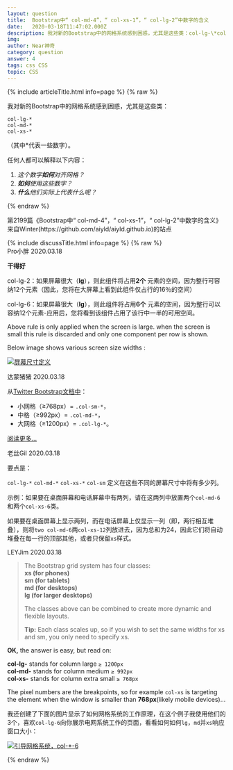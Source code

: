 ```yaml
---
layout: question
title:  Bootstrap中“ col-md-4”，“ col-xs-1”，“ col-lg-2”中数字的含义
date:   2020-03-18T11:47:02.000Z
description: 我对新的Bootstrap中的网格系统感到困惑，尤其是这些类：col-lg-\*col-md-\*col-xs-\*（其中\*代表一些数字）。任...
img: 
author: Near神奇
category: question
answer: 4
tags: css CSS
topic: CSS
---
```

<div class="article-root">
  <div class="article">
    {% include articleTitle.html info=page %}
    {% raw %}
    <div class="article-content"><p><font style="vertical-align: inherit;"><font style="vertical-align: inherit;">我对新的Bootstrap中的网格系统感到困惑，尤其是这些类：</font></font></p>

<pre><code>col-lg-*<font></font>
col-md-*<font></font>
col-xs-*<font></font>
</code></pre>

<p><font style="vertical-align: inherit;"><font style="vertical-align: inherit;">（其中*代表一些数字）。</font></font></p>

<p><font style="vertical-align: inherit;"><font style="vertical-align: inherit;">任何人都可以解释以下内容：</font></font></p>

<ol>
<li><strong><em><font style="vertical-align: inherit;"></font></em></strong><font style="vertical-align: inherit;"><em><font style="vertical-align: inherit;">这个数字</font></em><strong><em><font style="vertical-align: inherit;">如何</font></em></strong></font><em><font style="vertical-align: inherit;"><font style="vertical-align: inherit;">对齐网格？</font></font></em></li>
<li><strong><em><font style="vertical-align: inherit;"><font style="vertical-align: inherit;">如何</font></font></em></strong><em><font style="vertical-align: inherit;"><font style="vertical-align: inherit;">使用这些数字？</font></font></em></li>
<li><strong><em><font style="vertical-align: inherit;"><font style="vertical-align: inherit;">什么</font></font></em></strong><em><font style="vertical-align: inherit;"><font style="vertical-align: inherit;">他们实际上代表什么呢？</font></font></em></li>
</ol></div>
    {% endraw %}
  </div>
  <p class="winter_mark">第2199篇《Bootstrap中“ col-md-4”，“ col-xs-1”，“ col-lg-2”中数字的含义》来自Winter(https://github.com/aiyld/aiyld.github.io)的站点</p>
  <div class="discuss-wrapper">
    {% include discussTitle.html info=page %}
    {% raw %}
    <div class="discuss-list">
    <div class="discuss-item">
        <div class="discuss-parent">
          <div class="discuss-meta">
            <span class="discuss-user">Pro小胖</span>
            <span class="discuss-time">2020.03.18</span>
          </div>
          <div class="discuss-comment"><p><strong><font style="vertical-align: inherit;"><font style="vertical-align: inherit;">干得好</font></font></strong></p>

<p><font style="vertical-align: inherit;"><font style="vertical-align: inherit;">col-lg-2：如果屏幕很大（</font></font><strong><font style="vertical-align: inherit;"><font style="vertical-align: inherit;">lg</font></font></strong><font style="vertical-align: inherit;"><font style="vertical-align: inherit;">），则此组件将占用</font></font><strong><font style="vertical-align: inherit;"><font style="vertical-align: inherit;">2个</font></font></strong><font style="vertical-align: inherit;"><font style="vertical-align: inherit;">   元素的</font><font style="vertical-align: inherit;">空间，</font><font style="vertical-align: inherit;">因为整行可容纳12个元​​素（因此，您将在大屏幕上看到此组件仅占行的16％的空间）</font></font></p>

<p><font style="vertical-align: inherit;"><font style="vertical-align: inherit;">col-lg-6：如果屏幕很大（</font></font><strong><font style="vertical-align: inherit;"><font style="vertical-align: inherit;">lg</font></font></strong><font style="vertical-align: inherit;"><font style="vertical-align: inherit;">），则此组件将占用</font></font><strong><font style="vertical-align: inherit;"><font style="vertical-align: inherit;">6个</font></font></strong><font style="vertical-align: inherit;"><font style="vertical-align: inherit;">   元素的</font><font style="vertical-align: inherit;">空间，</font><font style="vertical-align: inherit;">因为整行可以容纳12个元​​素-应用后，您将看到该组件占用了该行中一半的可用空间。</font></font></p>

<p>Above rule is only applied when the screen is large. when the screen is small this rule is discarded and only one component per row is shown.</p>

<p>Below image shows various screen size widths :</p>

<p><a href="https://i.stack.imgur.com/QRM0O.png" rel="noreferrer"><img src="https://i.stack.imgur.com/QRM0O.png" alt="屏幕尺寸定义"></a></p></div>
        </div></div><div class="discuss-item">
        <div class="discuss-parent">
          <div class="discuss-meta">
            <span class="discuss-user">达蒙猪猪</span>
            <span class="discuss-time">2020.03.18</span>
          </div>
          <div class="discuss-comment"><p><font style="vertical-align: inherit;"><font style="vertical-align: inherit;">从</font></font><a href="https://getbootstrap.com/docs/3.3/css/#grid-options" rel="noreferrer"><font style="vertical-align: inherit;"><font style="vertical-align: inherit;">Twitter Bootstrap文档中</font></font></a><font style="vertical-align: inherit;"><font style="vertical-align: inherit;">：</font></font></p>

<ul>
<li><font style="vertical-align: inherit;"><font style="vertical-align: inherit;">小网格（≥768px）= </font></font><code>.col-sm-*</code><font style="vertical-align: inherit;"><font style="vertical-align: inherit;">，</font></font></li>
<li><font style="vertical-align: inherit;"><font style="vertical-align: inherit;">中格（≥992px）= </font></font><code>.col-md-*</code><font style="vertical-align: inherit;"><font style="vertical-align: inherit;">，</font></font></li>
<li><font style="vertical-align: inherit;"><font style="vertical-align: inherit;">大网格（≥1200px）= </font></font><code>.col-lg-*</code><font style="vertical-align: inherit;"><font style="vertical-align: inherit;">。</font></font></li>
</ul>

<p><a href="https://stackoverflow.com/questions/19865158/what-is-the-difference-among-col-lg-col-md-and-col-sm-in-twitter-bootstra"><font style="vertical-align: inherit;"><font style="vertical-align: inherit;">阅读更多...</font></font></a></p></div>
        </div></div><div class="discuss-item">
        <div class="discuss-parent">
          <div class="discuss-meta">
            <span class="discuss-user">老丝Gil</span>
            <span class="discuss-time">2020.03.18</span>
          </div>
          <div class="discuss-comment"><p><font style="vertical-align: inherit;"><font style="vertical-align: inherit;">要点是：</font></font></p>

<p><code>col-lg-*</code> <code>col-md-*</code> <code>col-xs-*</code> <code>col-sm</code><font style="vertical-align: inherit;"><font style="vertical-align: inherit;"> 定义在这些不同的屏幕尺寸中将有多少列。</font></font></p>

<p><font style="vertical-align: inherit;"><font style="vertical-align: inherit;">示例：如果要在桌面屏幕和电话屏幕中有两列，请在这两列中放置两个</font></font><code>col-md-6</code><font style="vertical-align: inherit;"><font style="vertical-align: inherit;">和两个</font></font><code>col-xs-6</code><font style="vertical-align: inherit;"><font style="vertical-align: inherit;">类。</font></font></p>

<p><font style="vertical-align: inherit;"><font style="vertical-align: inherit;">如果要在桌面屏幕上显示两列，而在电话屏幕上仅显示一列（即，两行相互堆叠），则将</font></font><code>two col-md-6</code><font style="vertical-align: inherit;"><font style="vertical-align: inherit;">两</font></font><code>col-xs-12</code><font style="vertical-align: inherit;"><font style="vertical-align: inherit;">列</font><font style="vertical-align: inherit;">放进去</font><font style="vertical-align: inherit;">，因为总和为24，因此它们将自动堆叠在每一行的顶部其他，或者只保留</font></font><code>xs</code><font style="vertical-align: inherit;"><font style="vertical-align: inherit;">样式。</font></font></p></div>
        </div></div><div class="discuss-item">
        <div class="discuss-parent">
          <div class="discuss-meta">
            <span class="discuss-user">LEYJim</span>
            <span class="discuss-time">2020.03.18</span>
          </div>
          <div class="discuss-comment"><blockquote>
  <p>The Bootstrap grid system has four classes: <br>
  <strong>xs (for phones)  <br>
  sm (for tablets)  <br>
  md (for desktops)  <br>
  lg (for larger desktops)</strong> </p>
  
  <p>The classes above can be combined to create more dynamic and flexible layouts.</p>
  
  <p><strong>Tip:</strong> Each class scales up, so if you wish to set the same widths for
  xs and sm, you only need to specify xs.</p>
</blockquote>

<p><strong>OK,</strong> the answer is easy, but read on:</p>

<p><strong>col-lg-</strong> stands for column large <code>≥ 1200px</code><br>
<strong>col-md-</strong> stands for column medium <code>≥ 992px</code><br>
<strong>col-xs-</strong> stands for column extra small <code>≥ 768px</code><br></p>

<p>The pixel numbers are the breakpoints, so for example <code>col-xs</code> is targeting the element when the window is smaller than <strong>768px</strong>(likely mobile devices)...</p>

<p><font style="vertical-align: inherit;"><font style="vertical-align: inherit;">我还创建了下面的图片显示了如何网格系统的工作原理，在这个例子我使用他们的3个，喜欢</font></font><code>col-lg-6</code><font style="vertical-align: inherit;"><font style="vertical-align: inherit;">向你展示电网系统工作的页面，看看如何如何</font></font><code>lg</code><font style="vertical-align: inherit;"><font style="vertical-align: inherit;">，</font></font><code>md</code><font style="vertical-align: inherit;"><font style="vertical-align: inherit;">并</font></font><code>xs</code><font style="vertical-align: inherit;"><font style="vertical-align: inherit;">响应窗口大小：</font></font></p>

<p><a href="https://i.stack.imgur.com/S1RYa.png" rel="noreferrer"><img src="https://i.stack.imgur.com/S1RYa.png" alt="引导网格系统，col-*-6"></a></p></div>
        </div></div>
    </div>
    {% endraw %}
  </div>
<div>
